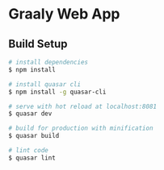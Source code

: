 # Graaly Web App

## Build Setup

``` bash
# install dependencies
$ npm install

# install quasar cli
$ npm install -g quasar-cli

# serve with hot reload at localhost:8081
$ quasar dev

# build for production with minification
$ quasar build

# lint code
$ quasar lint
```
